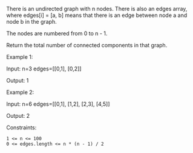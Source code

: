 There is an undirected graph with n nodes. There is also an edges array, where edges[i] = [a, b] means that there is an edge between node a and node b in the graph.

The nodes are numbered from 0 to n - 1.

Return the total number of connected components in that graph.

Example 1:

Input:
n=3
edges=[[0,1], [0,2]]

Output:
1

Example 2:

Input:
n=6
edges=[[0,1], [1,2], [2,3], [4,5]]

Output:
2

Constraints:

    1 <= n <= 100
    0 <= edges.length <= n * (n - 1) / 2
